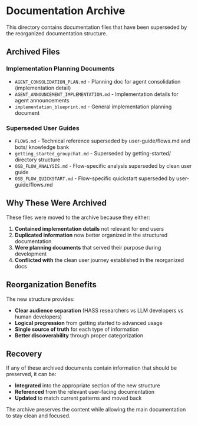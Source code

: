 # Documentation Archive

This directory contains documentation files that have been superseded by the reorganized documentation structure.

## Archived Files

### Implementation Planning Documents
- `AGENT_CONSOLIDATION_PLAN.md` - Planning doc for agent consolidation (implementation detail)
- `AGENT_ANNOUNCEMENT_IMPLEMENTATION.md` - Implementation details for agent announcements
- `implementation_blueprint.md` - General implementation planning document

### Superseded User Guides  
- `FLOWS.md` - Technical reference superseded by user-guide/flows.md and bots/ knowledge bank
- `getting_started_groupchat.md` - Superseded by getting-started/ directory structure
- `OSB_FLOW_ANALYSIS.md` - Flow-specific analysis superseded by clean user guide
- `OSB_FLOW_QUICKSTART.md` - Flow-specific quickstart superseded by user-guide/flows.md

## Why These Were Archived

These files were moved to the archive because they either:

1. **Contained implementation details** not relevant for end users
2. **Duplicated information** now better organized in the structured documentation
3. **Were planning documents** that served their purpose during development
4. **Conflicted with** the clean user journey established in the reorganized docs

## Reorganization Benefits

The new structure provides:
- **Clear audience separation** (HASS researchers vs LLM developers vs human developers)
- **Logical progression** from getting started to advanced usage
- **Single source of truth** for each type of information
- **Better discoverability** through proper categorization

## Recovery

If any of these archived documents contain information that should be preserved, it can be:
- **Integrated** into the appropriate section of the new structure
- **Referenced** from the relevant user-facing documentation
- **Updated** to match current patterns and moved back

The archive preserves the content while allowing the main documentation to stay clean and focused.
